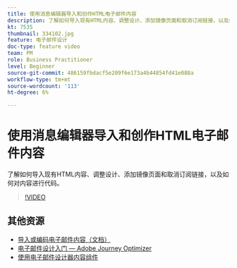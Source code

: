 ```yaml
---
title: 使用消息编辑器导入和创作HTML电子邮件内容
description: 了解如何导入现有HTML内容、调整设计、添加镜像页面和取消订阅链接，以及如何对内容进行代码。
kt: 7535
thumbnail: 334102.jpg
feature: 电子邮件设计
doc-type: feature video
team: PM
role: Business Practitioner
level: Beginner
source-git-commit: 486159fbdacf5e209f6e173a4b44854fd41e088a
workflow-type: tm+mt
source-wordcount: '113'
ht-degree: 6%

---
```



# 使用消息编辑器导入和创作HTML电子邮件内容

了解如何导入现有HTML内容、调整设计、添加镜像页面和取消订阅链接，以及如何对内容进行代码。

>[!VIDEO](https://video.tv.adobe.com/v/334102?quality=12)

## 其他资源

* [导入或编码电子邮件内容（文档）](https://experienceleague.adobe.com/docs/journey-optimizer/using/create-messages/email-designer/existing-content.html)
* [电子邮件设计入门 — Adobe Journey Optimizer](https://experienceleague.adobe.com/docs/journey-optimizer/using/create-messages/email-designer/design-emails.html)
* [使用电子邮件设计器内容组件](https://experienceleague.adobe.com/docs/journey-optimizer/using/create-messages/email-designer/design-emails.html)
